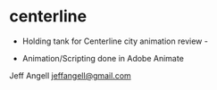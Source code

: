 # centerline

- Holding tank for Centerline city animation review -

- Animation/Scripting done in Adobe Animate

Jeff Angell
jeffangell@gmail.com

